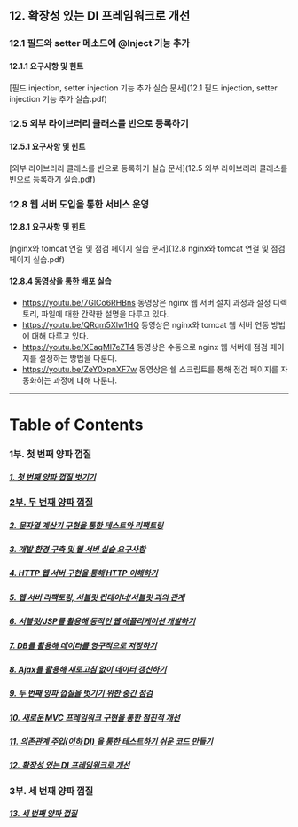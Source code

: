 ## 12. 확장성 있는 DI 프레임워크로 개선

### 12.1 필드와 setter 메소드에 @Inject 기능 추가
#### 12.1.1	요구사항 및 힌트
[필드 injection, setter injection 기능 추가 실습 문서](12.1 필드 injection, setter injection 기능 추가 실습.pdf)

### 12.5 외부 라이브러리 클래스를 빈으로 등록하기
#### 12.5.1	요구사항 및 힌트
[외부 라이브러리 클래스를 빈으로 등록하기 실습 문서](12.5 외부 라이브러리 클래스를 빈으로 등록하기 실습.pdf)

### 12.8 웹 서버 도입을 통한 서비스 운영
#### 12.8.1	요구사항 및 힌트
[nginx와 tomcat 연결 및 점검 페이지 실습 문서](12.8 nginx와 tomcat 연결 및 점검 페이지 실습.pdf)

#### 12.8.4	동영상을 통한 배포 실습
* https://youtu.be/7GlCo6RHBns 동영상은 nginx 웹 서버 설치 과정과 설정 디렉토리, 파일에 대한 간략한 설명을 다루고 있다.
* https://youtu.be/QRqm5Xlw1HQ 동영상은 nginx와 tomcat 웹 서버 연동 방법에 대해 다루고 있다.
* https://youtu.be/XEaqMl7eZT4 동영상은 수동으로 nginx 웹 서버에 점검 페이지를 설정하는 방법을 다룬다.
* https://youtu.be/ZeY0xpnXF7w 동영상은 쉘 스크립트를 통해 점검 페이지를 자동화하는 과정에 대해 다룬다.

----
# Table of Contents
### 1부. 첫 번째 양파 껍질
##### [1. 첫 번째 양파 껍질 벗기기](../chapter1)
### [2부. 두 번째 양파 껍질](../2nd-onion.md)
##### [2. 문자열 계산기 구현을 통한 테스트와 리팩토링](../chapter2)
##### [3. 개발 환경 구축 및 웹 서버 실습 요구사항](../chapter3)
##### [4. HTTP 웹 서버 구현을 통해 HTTP 이해하기](../chapter4)
##### [5. 웹 서버 리팩토링, 서블릿 컨테이너/서블릿 과의 관계](../chapter5)
##### [6. 서블릿/JSP를 활용해 동적인 웹 애플리케이션 개발하기](../chapter6)
##### [7. DB를 활용해 데이터를 영구적으로 저장하기](../chapter7)
##### [8. Ajax를 활용해 새로고침 없이 데이터 갱신하기](../chapter8)
##### [9. 두 번째 양파 껍질을 벗기기 위한 중간 점검](../chapter9)
##### [10. 새로운 MVC 프레임워크 구현을 통한 점진적 개선](../chapter10)
##### [11. 의존관계 주입(이하 DI) 을 통한 테스트하기 쉬운 코드 만들기](../chapter11)
##### [12. 확장성 있는 DI 프레임워크로 개선](../chapter12)
### 3부. 세 번째 양파 껍질
##### [13. 세 번째 양파 껍질](../chapter13)